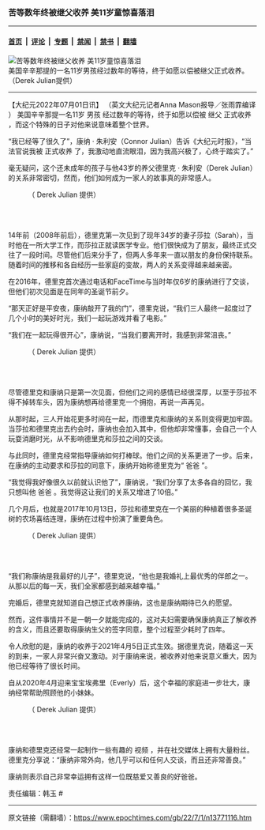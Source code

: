 ### 苦等数年终被继父收养 美11岁童惊喜落泪

---

#### [首页](../../../..?n13771116) &nbsp;|&nbsp; [评论](../../../../../epoch-comment?n13771116) &nbsp;|&nbsp; [专题](../../../../../epoch-special?n13771116) &nbsp;|&nbsp; [禁闻](../../../../../epoch-news?n13771116) &nbsp;|&nbsp; [禁书](../../../../../books?n13771116) &nbsp;|&nbsp; [翻墙](https://github.com/gfw-breaker/nogfw/blob/master/README.md?n13771116)


<div><img alt="苦等数年终被继父收养 美11岁童惊喜落泪" class="attachment-djy_600_400 size-djy_600_400 wp-post-image" src="https://i.epochtimes.com/assets/uploads/2022/07/id13771132-Connor-Julian-family-1200x720-600x400.jpg"/>
<div class="caption">
 美国辛辛那提的一名11岁男孩经过数年的等待，终于如愿以偿被继父正式收养。（Derek Julian提供）
</div></div><hr/><div class="post_content" id="artbody" itemprop="articleBody">
 <!-- article content begin -->
 <p>
  【大纪元2022年07月01日讯】
  <span style="font-weight: 400;">
   （英文大纪元记者Anna Mason报导／张雨霏编译
  </span>
  <span style="font-weight: 400;">
   ）
  </span>
  <span style="font-weight: 400;">
   美国辛辛那提一名11岁
   <ok href="https://www.epochtimes.com/gb/tag/%E7%94%B7%E5%AD%A9.html">
    男孩
   </ok>
   经过数年的等待，终于如愿以偿被
   <ok href="https://www.epochtimes.com/gb/tag/%E7%BB%A7%E7%88%B6.html">
    继父
   </ok>
   <ok href="https://www.epochtimes.com/gb/tag/%E6%AD%A3%E5%BC%8F%E6%94%B6%E5%85%BB.html">
    正式收养
   </ok>
   ，而这个特殊的日子对他来说意味着整个世界。
  </span>
 </p>
 <p>
  <span style="font-weight: 400;">
   “我已经等了很久了”，康纳
  </span>
  <span style="font-weight: 400;">
   ‧
  </span>
  <span style="font-weight: 400;">
   朱利安（Connor Julian）告诉《大纪元时报》，“当法官说我被
   <ok href="https://www.epochtimes.com/gb/tag/%E6%AD%A3%E5%BC%8F%E6%94%B6%E5%85%BB.html">
    正式收养
   </ok>
   了，我激动地直流眼泪，因为我高兴极了，心终于踏实了。”
  </span>
 </p>
 <p>
  <span style="font-weight: 400;">
   毫无疑问，这个还未成年的孩子与他43岁的养父德里克
  </span>
  <span style="font-weight: 400;">
   ‧
  </span>
  <span style="font-weight: 400;">
   朱利安（Derek Julian）的关系非常密切，然而，他们如何成为一家人的故事真的非常感人。
  </span>
 </p>
 <figure aria-describedby="caption-attachment-13771137" class="wp-caption aligncenter" id="attachment_13771137" style="width: 401px">
  <ok href="https://i.epochtimes.com/assets/uploads/2022/07/id13771137-Derek29.jpg" target="_blank">
   <img alt="" class="wp-image-13771137" src="https://i.epochtimes.com/assets/uploads/2022/07/id13771137-Derek29.jpg"/>
  </ok>
  <br/><figcaption class="wp-caption-text" id="caption-attachment-13771137">
   （
   <ok href="https://www.instagram.com/badicaldadical/">
    Derek Julian
   </ok>
   提供）
  </figcaption><br/>
 </figure><br/>
 <p>
  <span style="font-weight: 400;">
   14年前（2008年前后），德里克第一次见到了现年34岁的妻子莎拉（Sarah），当时他在一所大学工作，而莎拉正就读医学专业。他们很快成为了朋友，最终正式交往了一段时间。尽管他们后来分手了，但两人多年来一直以朋友的身份保持联系。随着时间的推移和各自经历一些家庭的变故，两人的关系变得越来越亲密。
  </span>
 </p>
 <p>
  在2016年，德里克首次通过电话和FaceTime与当时年仅6岁的康纳进行了交谈，但他们初次见面是在同年的圣诞节前夕。
 </p>
 <p>
  <span style="font-weight: 400;">
   “那天正好是平安夜，康纳敲开了我的门”，德里克说，“我们三人最终一起度过了几个小时的美好时光，我们一起玩游戏并看了电影。”
  </span>
 </p>
 <p>
  <span style="font-weight: 400;">
   “我们在一起玩得很开心”，康纳说，“当我们要离开时，我感到非常沮丧。”
  </span>
 </p>
 <figure aria-describedby="caption-attachment-13771136" class="wp-caption aligncenter" id="attachment_13771136" style="width: 452px">
  <ok href="https://i.epochtimes.com/assets/uploads/2022/07/id13771136-Derek22.jpg" target="_blank">
   <img alt="" class="wp-image-13771136" src="https://i.epochtimes.com/assets/uploads/2022/07/id13771136-Derek22.jpg"/>
  </ok>
  <br/><figcaption class="wp-caption-text" id="caption-attachment-13771136">
   （
   <ok href="https://www.instagram.com/badicaldadical/">
    Derek Julian
   </ok>
   提供）
  </figcaption><br/>
 </figure><br/>
 <p>
  <span style="font-weight: 400;">
   尽管德里克和康纳只是第一次见面，但他们之间的感情已经很深厚，以至于莎拉不得不掉转车头，因为康纳想再给德里克一个拥抱，再说一声再见。
  </span>
 </p>
 <p>
  <span style="font-weight: 400;">
   从那时起，三人开始花更多时间在一起，而德里克和康纳的关系则变得更加牢固。当莎拉和德里克出去约会时，康纳也会加入其中，但他却非常懂事，会自己一个人玩耍消磨时光，从不影响德里克和莎拉之间的交谈。
  </span>
 </p>
 <p>
  <span style="font-weight: 400;">
   与此同时，德里克经常指导康纳如何打棒球。他们之间的关系更进了一步。后来，在康纳的主动要求和莎拉的同意下，康纳开始称德里克为“
   <ok href="https://www.epochtimes.com/gb/tag/%E7%88%B8%E7%88%B8.html">
    爸爸
   </ok>
   ”。
  </span>
 </p>
 <p>
  <span style="font-weight: 400;">
   “我觉得我好像很久以前就认识他了”，康纳说，“我们分享了太多各自的回忆，我只想叫他
   <ok href="https://www.epochtimes.com/gb/tag/%E7%88%B8%E7%88%B8.html">
    爸爸
   </ok>
   。我觉得这让我们的关系又增进了10倍。”
  </span>
 </p>
 <p>
  <span style="font-weight: 400;">
   几个月后，也就是2017年10月13日，莎拉和德里克在一个美丽的种植着很多圣诞树的农场喜结连理，康纳在过程中扮演了重要角色。
  </span>
 </p>
 <figure aria-describedby="caption-attachment-13771135" class="wp-caption aligncenter" id="attachment_13771135" style="width: 400px">
  <ok href="https://i.epochtimes.com/assets/uploads/2022/07/id13771135-Derek17.jpg" target="_blank">
   <img alt="" class="wp-image-13771135" src="https://i.epochtimes.com/assets/uploads/2022/07/id13771135-Derek17.jpg"/>
  </ok>
  <br/><figcaption class="wp-caption-text" id="caption-attachment-13771135">
   （
   <ok href="https://www.instagram.com/badicaldadical/">
    Derek Julian
   </ok>
   提供）
  </figcaption><br/>
 </figure><br/>
 <p>
  <span style="font-weight: 400;">
   “我们称康纳是我最好的儿子”，德里克说，“他也是我婚礼上最优秀的伴郎之一。从那以后的每一天，我们全家都感到越来越幸福。”
  </span>
 </p>
 <p>
  <span style="font-weight: 400;">
   完婚后，德里克就知道自己想正式收养康纳，这也是康纳期待已久的愿望。
  </span>
 </p>
 <p>
  <span style="font-weight: 400;">
   然而，这件事情并不是一朝一夕就能完成的，这对夫妇需要确保康纳真正了解收养的含义，而且还要取得康纳生父的签字同意，整个过程至少耗时了四年。
  </span>
 </p>
 <p>
  <span style="font-weight: 400;">
   令人欣慰的是，康纳的收养于2021年4月5日正式生效。据德里克说，随着这一天的到来，一家人非常兴奋又激动。对于康纳来说，被收养对他来说意义重大，因为他已经等待了很长时间。
  </span>
 </p>
 <p>
  <span style="font-weight: 400;">
   自从2020年4月迎来宝宝埃弗里（Everly）后，这个幸福的家庭进一步壮大，康纳经常帮助照顾他的小妹妹。
  </span>
 </p>
 <figure aria-describedby="caption-attachment-13771134" class="wp-caption aligncenter" id="attachment_13771134" style="width: 399px">
  <ok href="https://i.epochtimes.com/assets/uploads/2022/07/id13771134-Derek14.jpeg" target="_blank">
   <img alt="" class="wp-image-13771134" src="https://i.epochtimes.com/assets/uploads/2022/07/id13771134-Derek14.jpeg"/>
  </ok>
  <br/><figcaption class="wp-caption-text" id="caption-attachment-13771134">
   （
   <ok href="https://www.instagram.com/badicaldadical/">
    Derek Julian
   </ok>
   提供）
  </figcaption><br/>
 </figure><br/>
 <p>
  <span style="font-weight: 400;">
   康纳和德里克还经常一起制作一些有趣的
   <ok href="https://www.youtube.com/c/BadicalDadical/featured">
    视频
   </ok>
   ，并在社交媒体上拥有大量粉丝。德里克分享说：“康纳非常外向，他几乎可以和任何人交谈，而且还非常善良。”
  </span>
 </p>
 <p>
  <span style="font-weight: 400;">
   康纳则表示自己非常幸运拥有这样一位既慈爱又善良的好爸爸。
  </span>
 </p>
 <p>
  <span style="font-weight: 400;">
   责任编辑：韩玉
  </span>
  #
 </p>
 <!-- article content end -->
 <div id="below_article_ad">
 </div>
</div>


---

原文链接（需翻墙）：https://www.epochtimes.com/gb/22/7/1/n13771116.htm